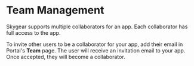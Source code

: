 # Team Management

Skygear supports multiple collaborators for an app. Each collaborator has full access to the app.

To invite other users to be a collaborator for your app, add their email in Portal's **Team** page. The user will receive an invitation email to your app. Once accepted, they will become a collaborator.

